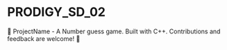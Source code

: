 # PRODIGY_SD_02
🚀 ProjectName - A Number guess game. Built with C++. Contributions and feedback are welcome! 🌟
